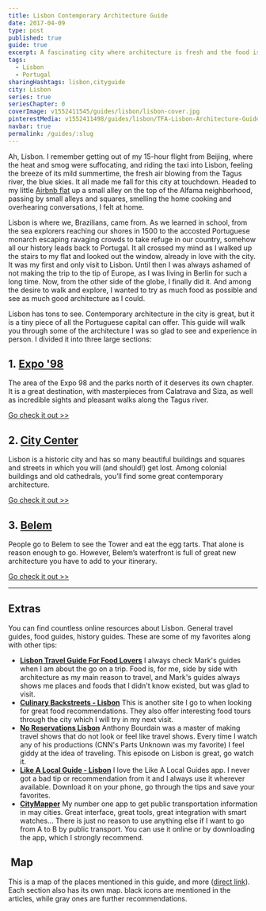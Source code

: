 ```yaml
---
title: Lisbon Contemporary Architecture Guide
date: 2017-04-09
type: post
published: true
guide: true
excerpt: A fascinating city where architecture is fresh and the food is delicious.
tags:
  - Lisbon
  - Portugal
sharingHashtags: lisbon,cityguide
city: Lisbon
series: true
seriesChapter: 0
coverImage: v1552411545/guides/lisbon/lisbon-cover.jpg
pinterestMedia: v1552411498/guides/lisbon/TFA-Lisbon-Architecture-Guide.jpg
navbar: true
permalink: /guides/:slug
---
```


Ah, Lisbon. I remember getting out of my 15-hour flight from Beijing, where the heat and smog were suffocating, and riding the taxi into Lisbon, feeling the breeze of its mild summertime, the fresh air blowing from the Tagus river, the blue skies. It all made me fall for this city at touchdown. Headed to my little [Airbnb flat](https://www.airbnb.com/rooms/2086734) up a small alley on the top of the Alfama neighborhood, passing by small alleys and squares, smelling the home cooking and overhearing conversations, I felt at home.

<captioned-image alt="My address in Alfama" caption="My address in Alfama" imgFile="v1552411553/guides/lisbon/150711-185636-lisbon-DSC05989.jpg"/>

Lisbon is where we, Brazilians, came from. As we learned in school, from the sea explorers reaching our shores in 1500 to the accosted Portuguese monarch escaping ravaging crowds to take refuge in our country, somehow all our history leads back to Portugal. It all crossed my mind as I walked up the stairs to my flat and looked out the window, already in love with the city. It was my first and only visit to Lisbon. Until then I was always ashamed of not making the trip to the tip of Europe, as I was living in Berlin for such a long time. Now, from the other side of the globe, I finally did it. And among the desire to walk and explore, I wanted to try as much food as possible and see as much good architecture as I could.

Lisbon has tons to see. Contemporary architecture in the city is great, but it is a tiny piece of all the Portuguese capital can offer. This guide will walk you through some of the architecture I was so glad to see and experience in person. I divided it into three large sections:

## 1. [Expo '98](./lisbon-01-expo-98.md)

<captioned-image alt="Oriente Station" caption="East entrance to the Oriente Station" imgFile="v1552411572/guides/lisbon/150712-094609-lisbon-DSC06013.jpg"/>

The area of the Expo 98 and the parks north of it deserves its own chapter. It is a great destination, with masterpieces from Calatrava and Siza, as well as incredible sights and pleasant walks along the Tagus river.

[Go check it out >>](./lisbon-01-expo-98.md)

## 2. [City Center](./lisbon-02-city-center.md)

<captioned-image alt="Museum Calouste Gulbekian" caption="Museum Calouste Gulbekian" imgFile="v1552746225/guides/lisbon/lisbon-1-1100x589.jpg"/>

Lisbon is a historic city and has so many beautiful buildings and squares and streets in which you will (and should!) get lost. Among colonial buildings and old cathedrals, you’ll find some great contemporary architecture.

[Go check it out >>](./lisbon-02-city-center.md)

## 3. [Belem](./lisbon-03-belem.md)

<captioned-image alt="Centro Cultural de Belem" caption="Centro Cultural de Belem's courtyard" imgFile="v1552411574/guides/lisbon/150717-135912-belem-DSC06487.jpg"/>

People go to Belem to see the Tower and eat the egg tarts. That alone is reason enough to go. However, Belem’s waterfront is full of great new architecture you have to add to your itinerary.

[Go check it out >>](./lisbon-03-belem.md)

---

## Extras

You can find countless online resources about Lisbon. General travel guides, food guides, history guides. These are some of my favorites along with other tips:

- [**Lisbon Travel Guide For Food Lovers**](https://migrationology.com/travel-guides/lisbon-portugal/) I always check Mark's guides when I am about the go on a trip. Food is, for me, side by side with architecture as my main reason to travel, and Mark's guides always shows me places and foods that I didn't know existed, but was glad to visit.
- **[Culinary Backstreets - Lisbon](http://culinarybackstreets.com/category/cities-category/lisbon/)** This is another site I go to when looking for great food recommendations. They also offer interesting food tours through the city which I will try in my next visit.
- **[No Reservations Lisbon](http://www.travelchannel.com/shows/anthony-bourdain/episodes/lisbon)** Anthony Bourdain was a master of making travel shows that do not look or feel like travel shows. Every time I watch any of his productions (CNN's Parts Unknown was my favorite) I feel giddy at the idea of traveling. This episode on Lisbon is great, go watch it.
- **[Like A Local Guide - Lisbon](https://www.likealocalguide.com/lisbon)** I love the Like A Local Guides app. I never got a bad tip or recommendation from it and I always use it wherever available. Download it on your phone, go through the tips and save your favorites.
- **[CityMapper](https://citymapper.com/lisboa?set_region=pt-lisbon)** My number one app to get public transportation information in may cities. Great interface, great tools, great integration with smart watches... There is just no reason to use anything else if I want to go from A to B by public transport. You can use it online or by downloading the app, which I strongly recommend.

##  Map

This is a map of the places mentioned in this guide, and more ([direct link](https://drive.google.com/open?id=1KNQk_F9UYTMJ-Fg6EU8rlljC9fA&usp=sharing)). Each section also has its own map. black icons are mentioned in the articles, while gray ones are further recommendations.

<guide-map map="https://www.google.com/maps/d/u/1/embed?mid=1KNQk_F9UYTMJ-Fg6EU8rlljC9fA" />

<mc-get-guide-form guide="Lisbon"/>

<back-to-top />
